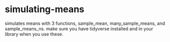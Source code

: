 # simulating-means
simulates means with 3 functions, sample_mean, many_sample_means, and sample_means_ns.
make sure you have tidyverse installed and in your library when you use these.
